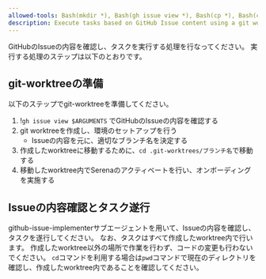 ```yaml
---
allowed-tools: Bash(mkdir *), Bash(gh issue view *), Bash(cp *), Bash(cd *), Bash(pwd), Bash(git *), Serena(*), Context7(*)
description: Execute tasks based on GitHub Issue content using a git worktree
---
```


GitHubのIssueの内容を確認し、タスクを実行する処理を行なってください。
実行する処理のステップは以下のとおりです。

## git-worktreeの準備
以下のステップでgit-worktreeを準備してください。

1. !`gh issue view $ARGUMENTS` でGitHubのIssueの内容を確認する
2. git worktreeを作成し、環境のセットアップを行う
    - Issueの内容を元に、適切なブランチ名を決定する
3. 作成したworktreeに移動するために、`cd .git-worktrees/ブランチ名`で移動する
4. 移動したworktree内でSerenaのアクティベートを行い、オンボーディングを実施する

## Issueの内容確認とタスク遂行
github-issue-implementerサブエージェントを用いて、Issueの内容を確認し、タスクを遂行してください。
なお、タスクはすべて作成したworktree内で行います。
作成したworktree以外の場所で作業を行わず、コードの変更も行わないでください。
`cd`コマンドを利用する場合は`pwd`コマンドで現在のディレクトリを確認し、作成したworktree内であることを確認してください。
